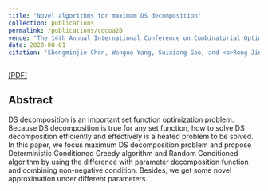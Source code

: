 ```yaml
---
title: "Novel algorithms for maximum DS decomposition"
collection: publications
permalink: /publications/cocoa20
venue: "The 14th Annual International Conference on Combinatorial Optimization and Applications"
date: 2020-08-01
citation: 'Shengminjie Chen, Wenguo Yang, Suixiang Gao, and <b>Rong Jin</b>. <i>The 14th Annual International Conference on Combinatorial Optimization and Applications (COCOA 2020)</i>.'
---
```

[[PDF]](http://rongjinutd.github.io/files/cocoa20.pdf)

## Abstract
DS decomposition is an important set function optimization problem. Because DS decomposition is true for any set function, how to solve DS decomposition efficiently and effectively is a heated problem to be solved. In this paper, we focus maximum DS decomposition problem and propose Deterministic Conditioned Greedy algorithm and Random Conditioned algorithm by using the difference with parameter decomposition function and combining non-negative condition. Besides, we get some novel approximation under different parameters.
